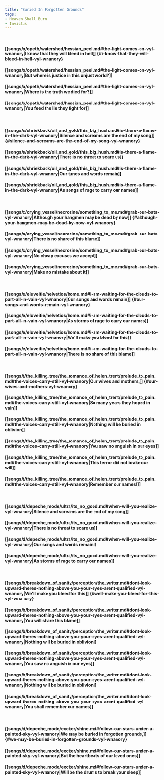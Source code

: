 ```yaml
---
title: "Buried In Forgotten Grounds"
tags:
- Heaven Shall Burn
- Invictus
---
```

&nbsp;
#### [[songs/o/opeth/watershed/hessian_peel.md#the-light-comes-on-vyl-wnanory|I know that they will bleed in hell]] {#i-know-that-they-will-bleed-in-hell-vyl-wnanory}
#### [[songs/o/opeth/watershed/hessian_peel.md#the-light-comes-on-vyl-wnanory|But where is justice in this unjust world?]]
#### [[songs/o/opeth/watershed/hessian_peel.md#the-light-comes-on-vyl-wnanory|Where is the truth we died for?]]
#### [[songs/o/opeth/watershed/hessian_peel.md#the-light-comes-on-vyl-wnanory|You feed the lie they fight for]]
&nbsp;
#### [[songs/s/shriekback/oil_and_gold/this_big_hush.md#is-there-a-flame-in-the-dark-vyl-wnanory|Silence and screams are the end of my song]] {#silence-and-screams-are-the-end-of-my-song-vyl-wnanory}
#### [[songs/s/shriekback/oil_and_gold/this_big_hush.md#is-there-a-flame-in-the-dark-vyl-wnanory|There is no threat to scare us]]
#### [[songs/s/shriekback/oil_and_gold/this_big_hush.md#is-there-a-flame-in-the-dark-vyl-wnanory|Our tunes and words remain]]
#### [[songs/s/shriekback/oil_and_gold/this_big_hush.md#is-there-a-flame-in-the-dark-vyl-wnanory|As songs of rage to carry our names]]
&nbsp;
#### [[songs/c/crying_vessel/necrozine/something_to_me.md#grab-our-bats-vyl-wnanory|Although your hangmen may be dead by now]] {#although-your-hangmen-may-be-dead-by-now-vyl-wnanory}
#### [[songs/c/crying_vessel/necrozine/something_to_me.md#grab-our-bats-vyl-wnanory|There is no share of this blame]]
#### [[songs/c/crying_vessel/necrozine/something_to_me.md#grab-our-bats-vyl-wnanory|No cheap excuses we accept]]
#### [[songs/c/crying_vessel/necrozine/something_to_me.md#grab-our-bats-vyl-wnanory|Make no mistake about it]]
&nbsp;
#### [[songs/e/eluveitie/helvetios/home.md#i-am-waiting-for-the-clouds-to-part-all-in-vain-vyl-wnanory|Our songs and words remain]] {#our-songs-and-words-remain-vyl-wnanory}
#### [[songs/e/eluveitie/helvetios/home.md#i-am-waiting-for-the-clouds-to-part-all-in-vain-vyl-wnanory|As storms of rage to carry our names]]
#### [[songs/e/eluveitie/helvetios/home.md#i-am-waiting-for-the-clouds-to-part-all-in-vain-vyl-wnanory|We'll make you bleed for this]]
#### [[songs/e/eluveitie/helvetios/home.md#i-am-waiting-for-the-clouds-to-part-all-in-vain-vyl-wnanory|There is no share of this blame]]
&nbsp;
#### [[songs/t/the_killing_tree/the_romance_of_helen_trent/prelude_to_pain.md#the-voices-carry-still-vyl-wnanory|Our wives and mothers,]] {#our-wives-and-mothers-vyl-wnanory}
#### [[songs/t/the_killing_tree/the_romance_of_helen_trent/prelude_to_pain.md#the-voices-carry-still-vyl-wnanory|So many years they hoped in vain]]
#### [[songs/t/the_killing_tree/the_romance_of_helen_trent/prelude_to_pain.md#the-voices-carry-still-vyl-wnanory|Nothing will be buried in oblivion]]
#### [[songs/t/the_killing_tree/the_romance_of_helen_trent/prelude_to_pain.md#the-voices-carry-still-vyl-wnanory|You saw no anguish in our eyes]]
#### [[songs/t/the_killing_tree/the_romance_of_helen_trent/prelude_to_pain.md#the-voices-carry-still-vyl-wnanory|This terror did not brake our will]]
#### [[songs/t/the_killing_tree/the_romance_of_helen_trent/prelude_to_pain.md#the-voices-carry-still-vyl-wnanory|Remember our names!]]
&nbsp;
#### [[songs/d/depeche_mode/ultra/its_no_good.md#when-will-you-realize-vyl-wnanory|Silence and screams are the end of my song]]
#### [[songs/d/depeche_mode/ultra/its_no_good.md#when-will-you-realize-vyl-wnanory|There is no threat to scare us]]
#### [[songs/d/depeche_mode/ultra/its_no_good.md#when-will-you-realize-vyl-wnanory|Our songs and words remain]]
#### [[songs/d/depeche_mode/ultra/its_no_good.md#when-will-you-realize-vyl-wnanory|As storms of rage to carry our names]]
&nbsp;
#### [[songs/b/breakdown_of_sanity/perception/the_writer.md#dont-look-upward-theres-nothing-above-you-your-eyes-arent-qualified-vyl-wnanory|We'll make you bleed for this]] {#well-make-you-bleed-for-this-vyl-wnanory}
#### [[songs/b/breakdown_of_sanity/perception/the_writer.md#dont-look-upward-theres-nothing-above-you-your-eyes-arent-qualified-vyl-wnanory|You will share this blame]]
#### [[songs/b/breakdown_of_sanity/perception/the_writer.md#dont-look-upward-theres-nothing-above-you-your-eyes-arent-qualified-vyl-wnanory|Nothing will be buried in oblivion]]
#### [[songs/b/breakdown_of_sanity/perception/the_writer.md#dont-look-upward-theres-nothing-above-you-your-eyes-arent-qualified-vyl-wnanory|You saw no anguish in our eyes]]
#### [[songs/b/breakdown_of_sanity/perception/the_writer.md#dont-look-upward-theres-nothing-above-you-your-eyes-arent-qualified-vyl-wnanory|Nothing will be buried in oblivion]]
#### [[songs/b/breakdown_of_sanity/perception/the_writer.md#dont-look-upward-theres-nothing-above-you-your-eyes-arent-qualified-vyl-wnanory|You shall remember our names]]
&nbsp;
#### [[songs/d/depeche_mode/exciter/shine.md#follow-our-stars-under-a-painted-sky-vyl-wnanory|We may be buried in forgotten grounds,]] {#we-may-be-buried-in-forgotten-grounds-vyl-wnanory}
#### [[songs/d/depeche_mode/exciter/shine.md#follow-our-stars-under-a-painted-sky-vyl-wnanory|But the heartbeats of our loved ones]]
#### [[songs/d/depeche_mode/exciter/shine.md#follow-our-stars-under-a-painted-sky-vyl-wnanory|Will be the drums to break your sleep]]
